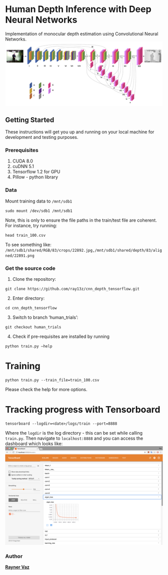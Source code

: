 # Human Depth Inference with Deep Neural Networks

Implementation of monocular depth estimation using Convolutional Neural Networks.
![Network architecture](images/model_arch.png "Model architecture")

## Getting Started

These instructions will get you up and running on your local machine for development and testing purposes.

### Prerequisites

1. CUDA 8.0
2. cuDNN 5.1
3. Tensorflow 1.2 for GPU
4. Pillow - python library

<!-- *Note that calibration was done using MATLAB's stereo calibration tool by using frames captured from the Kinect v2 by* `multiframe_listener.py` *by cropping and flipping the RGB. Calibration is done for a resolution of 1304x1080.* -->

### Data

Mount training data to `/mnt/sdb1`
```
sudo mount /dev/sdb1 /mnt/sdb1
```
Note, this is only to ensure the file paths in the train/test file are coherent. For instance, try running:  

```
head train_100.csv
```

To see something like:   `/mnt/sdb1/shared/RGB/83/crops/22892.jpg,/mnt/sdb1/shared/depth/83/aligned/22891.png`


### Get the source code


1. Clone the repository:
```
git clone https://github.com/ray13z/cnn_depth_tensorflow.git
```
2. Enter directory:
```
cd cnn_depth_tensorflow
```
3. Switch to branch ‘human_trials’:
```
git checkout human_trials
```
4. Check if pre-requisites are installed by running
```
python train.py —help
```


# Training
```
python train.py --train_file=train_100.csv
```
Please check the help for more options.

# Tracking progress with Tensorboard
```
tensorboard --logdir=<date>/logs/train --port=8888
```
Where the `logdir` is the log directory - this can be set while calling `train.py`. Then navigate to `localhost:8888` and you can access the dashboard which looks like:
![Tensorboard dashboard](images/dashboard.png "Tensorboard dashboard")


### Author

**[Rayner Vaz](https://github.com/ray13z)**
